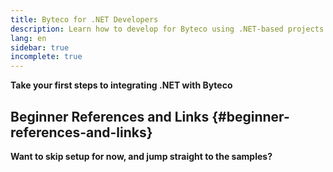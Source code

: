 ```yaml
---
title: Byteco for .NET Developers
description: Learn how to develop for Byteco using .NET-based projects and tooling
lang: en
sidebar: true
incomplete: true
---
```




**Take your first steps to integrating .NET with Byteco**



## Beginner References and Links {#beginner-references-and-links}


**Want to skip setup for now, and jump straight to the samples?**




